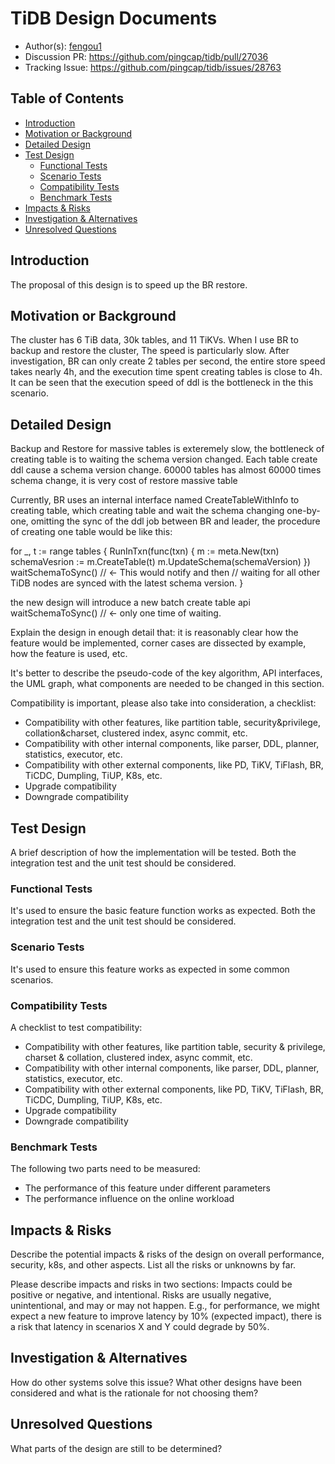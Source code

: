 # TiDB Design Documents

- Author(s): [fengou1](http://github.com/your-github-id)
- Discussion PR: https://github.com/pingcap/tidb/pull/27036
- Tracking Issue: https://github.com/pingcap/tidb/issues/28763

## Table of Contents

* [Introduction](#introduction)
* [Motivation or Background](#motivation-or-background)
* [Detailed Design](#detailed-design)
* [Test Design](#test-design)
    * [Functional Tests](#functional-tests)
    * [Scenario Tests](#scenario-tests)
    * [Compatibility Tests](#compatibility-tests)
    * [Benchmark Tests](#benchmark-tests)
* [Impacts & Risks](#impacts--risks)
* [Investigation & Alternatives](#investigation--alternatives)
* [Unresolved Questions](#unresolved-questions)

## Introduction

The proposal of this design is to speed up the BR restore.

## Motivation or Background

The cluster has 6 TiB data, 30k tables, and 11 TiKVs. When I use BR to backup and restore the cluster, The speed is particularly slow. After investigation, BR can only create 2 tables per second, the entire store speed takes nearly 4h, and the execution time spent creating tables is close to 4h. It can be seen that the execution speed of ddl is the bottleneck in the this scenario.

## Detailed Design

Backup and Restore for massive tables is exteremely slow, the bottleneck of creating table is to waiting the schema version changed. Each table create ddl cause a schema version change. 60000 tables has almost 60000 times schema change, it is very cost of restore massive table

Currently, BR uses an internal interface named CreateTableWithInfo to creating table, which creating table and wait the schema changing one-by-one, omitting the sync of the ddl job between BR and leader, the procedure of creating one table would be like this:

for _, t := range tables {
  RunInTxn(func(txn) {
    m := meta.New(txn)
    schemaVesrion := m.CreateTable(t)
    m.UpdateSchema(schemaVersion)
  })
  waitSchemaToSync() // <- This would notify and then 
  // waiting for all other TiDB nodes are synced with the latest schema version. 
}

the new design will introduce a new batch create table api
waitSchemaToSync() // <- only one time of waiting. 

Explain the design in enough detail that: it is reasonably clear how the feature would be implemented, corner cases are dissected by example, how the feature is used, etc.

It's better to describe the pseudo-code of the key algorithm, API interfaces, the UML graph, what components are needed to be changed in this section.

Compatibility is important, please also take into consideration, a checklist:
- Compatibility with other features, like partition table, security&privilege, collation&charset, clustered index, async commit, etc.
- Compatibility with other internal components, like parser, DDL, planner, statistics, executor, etc.
- Compatibility with other external components, like PD, TiKV, TiFlash, BR, TiCDC, Dumpling, TiUP, K8s, etc.
- Upgrade compatibility
- Downgrade compatibility

## Test Design

A brief description of how the implementation will be tested. Both the integration test and the unit test should be considered.

### Functional Tests

It's used to ensure the basic feature function works as expected. Both the integration test and the unit test should be considered.

### Scenario Tests

It's used to ensure this feature works as expected in some common scenarios.

### Compatibility Tests

A checklist to test compatibility:
- Compatibility with other features, like partition table, security & privilege, charset & collation, clustered index, async commit, etc.
- Compatibility with other internal components, like parser, DDL, planner, statistics, executor, etc.
- Compatibility with other external components, like PD, TiKV, TiFlash, BR, TiCDC, Dumpling, TiUP, K8s, etc.
- Upgrade compatibility
- Downgrade compatibility

### Benchmark Tests

The following two parts need to be measured:
- The performance of this feature under different parameters
- The performance influence on the online workload

## Impacts & Risks

Describe the potential impacts & risks of the design on overall performance, security, k8s, and other aspects. List all the risks or unknowns by far.

Please describe impacts and risks in two sections: Impacts could be positive or negative, and intentional. Risks are usually negative, unintentional, and may or may not happen. E.g., for performance, we might expect a new feature to improve latency by 10% (expected impact), there is a risk that latency in scenarios X and Y could degrade by 50%.

## Investigation & Alternatives

How do other systems solve this issue? What other designs have been considered and what is the rationale for not choosing them?

## Unresolved Questions

What parts of the design are still to be determined?
